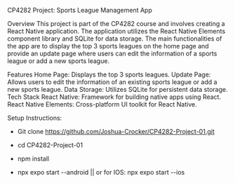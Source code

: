 CP4282 Project: Sports League Management App

Overview
This project is part of the CP4282 course and involves creating a React Native application. The application utilizes the React Native Elements component library and SQLite for data storage. The main functionalities of the app are to display the top 3 sports leagues on the home page and provide an update page where users can edit the information of a sports league or add a new sports league.

Features
Home Page: Displays the top 3 sports leagues.
Update Page: Allows users to edit the information of an existing sports league or add a new sports league.
Data Storage: Utilizes SQLite for persistent data storage.
Tech Stack
React Native: Framework for building native apps using React.
React Native Elements: Cross-platform UI toolkit for React Native.

Setup Instructions:
- Git clone https://github.com/Joshua-Crocker/CP4282-Project-01.git

- cd CP4282-Project-01

- npm install

- npx expo start --android || or for IOS: npx expo start --ios
